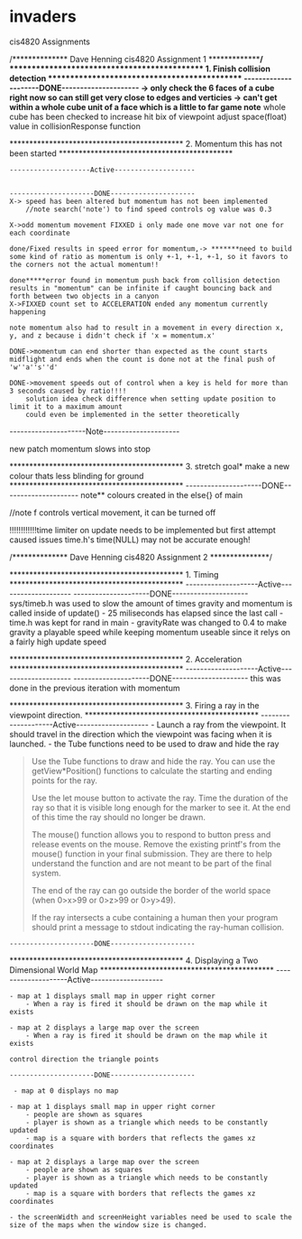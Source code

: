 # invaders
cis4820 Assignments


/**************
Dave Henning
cis4820
Assignment 1
***************/
******************************************** 1. Finish collision detection ********************************************
    ---------------------DONE---------------------
    -> only check the 6 faces of a cube right now so can still get very close to edges and verticies
    -> can't get within a whole cube unit of a face which is a little to far game
    note** whole cube has been checked to increase hit bix of viewpoint adjust space(float) value in collisionResponse function
    

******************************************** 2. Momentum this has not been started ********************************************

    --------------------Active--------------------
    

    ---------------------DONE---------------------
    X-> speed has been altered but momentum has not been implemented
        //note search('note') to find speed controls og value was 0.3

    X->odd momentum movement FIXXED i only made one move var not one for each coordinate

    done/Fixed results in speed error for momentum,-> *******need to build some kind of ratio as momentum is only +-1, +-1, +-1, so it favors to the corners not the actual momentum!!

    done*****error found in momentum push back from collision detection results in "momentum" can be infinite if caught bouncing back and forth between two objects in a canyon
    X->FIXXED count set to ACCELERATION ended any momentum currently happening

    note momentum also had to result in a movement in every direction x, y, and z because i didn't check if 'x = momentum.x'

    DONE->momentum can end shorter than expected as the count starts midflight and ends when the count is done not at the final push of 'w''a''s''d'

    DONE->movement speeds out of control when a key is held for more than 3 seconds caused by ratio!!!!
        solution idea check difference when setting update position to limit it to a maximum amount 
        could even be implemented in the setter theoretically

   ---------------------Note---------------------
    
   new patch momentum slows into stop 

******************************************** 3. stretch goal* make a new colour thats less blinding for ground ********************************************
    ---------------------DONE---------------------
    note** colours created in the else{} of main

//note f controls vertical movement, it can be turned off

!!!!!!!!!!!!time limiter on update needs to be implemented but first attempt caused issues 
time.h's time(NULL) may not be accurate enough!




/**************
Dave Henning
cis4820
Assignment 2
***************/


******************************************** 1. Timing ********************************************
    --------------------Active--------------------
    ---------------------DONE---------------------
    sys/timeb.h was used to slow the amount of times gravity and momentum is called inside of update()
    - 25 miliseconds has elapsed since the last call
    - time.h was kept for rand in main
    - gravityRate was changed to 0.4 to make gravity a playable speed while keeping momentum useable since it relys on a fairly high update speed

********************************************  2. Acceleration ********************************************
    --------------------Active--------------------
    ---------------------DONE---------------------
    this was done in the previous iteration with momentum


******************************************** 3. Firing a ray in the viewpoint direction. ********************************************
    --------------------Active--------------------
    - Launch a ray from the viewpoint. It should travel in the direction which the viewpoint was facing when it is launched.
    - the Tube functions need to be used to draw and hide the ray






> 
> Use the Tube functions to draw and hide the ray. You can use the
> getView*Position() functions to calculate the starting and ending points
> for the ray.
> 
> Use the let mouse button to activate the ray. Time the duration of the
> ray so that it is visible long enough for the marker to see it.
> At the end of this time the ray should no longer be drawn.
> 
> The mouse() function allows you to respond to button press and release
> events on the mouse. Remove the existing printf's from the mouse() function
> in your final submission. They are there to help understand the function and
> are not meant to be part of the final system.  
> 
> The end of the ray can go outside the border of the world space (when
> 0>x>99 or 0>z>99 or 0>y>49).
> 
> If the ray intersects a cube containing a human then your program
> should print a message to stdout indicating the ray-human collision.



    ---------------------DONE---------------------

    
******************************************** 4. Displaying a Two Dimensional World Map ********************************************
    --------------------Active--------------------

    - map at 1 displays small map in upper right corner
        - When a ray is fired it should be drawn on the map while it exists

    - map at 2 displays a large map over the screen
        - When a ray is fired it should be drawn on the map while it exists

    control direction the triangle points

    ---------------------DONE---------------------

     - map at 0 displays no map

    - map at 1 displays small map in upper right corner
        - people are shown as squares
        - player is shown as a triangle which needs to be constantly updated
        - map is a square with borders that reflects the games xz coordinates

    - map at 2 displays a large map over the screen
        - people are shown as squares
        - player is shown as a triangle which needs to be constantly updated
        - map is a square with borders that reflects the games xz coordinates

    - the screenWidth and screenHeight variables need be used to scale the size of the maps when the window size is changed.   

    
    